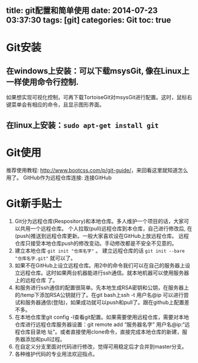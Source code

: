 title: git配置和简单使用
date: 2014-07-23 03:37:30
tags: [git]
categories: Git
toc: true
---
# Git安装
## 在windows上安装：可以下载msysGit,  像在Linux上一样使用命令行控制.
如果想实现可视化控制，可再下载TortoiseGit对msysGit进行配置。这时，鼠标右键菜单会有相应的命令，且显示图形界面。
## 在linux上安装：`sudo apt-get install git`

# Git使用
推荐使用教程: <http://www.bootcss.com/p/git-guide/>，来回看这里就知道怎么用了。
GitHub作为远程仓库连接: 连接GitHub

# Git新手贴士
1. Git分为远程仓库(Respository)和本地仓库。多人维护一个项目的话，大家可以共用一个远程仓库。
   个人拉取(pull)远程仓库到本仓库，自己进行修改后, 在(push)推送到远程仓库更新。一般大家喜欢设在GitHub上放远程仓库。
   远程仓库只接受本地仓库push的修改变动。手动修改都是不安全不见意的。
2. 建立本地仓库      `git init "仓库名字"`  。
建立远程仓库的话      `git init --bare "仓库名字.git"`   就可以了。
3. 如果不在GitHub上设立远程仓库。用2中的命令我们可以在自己的服务器上设立远程仓库。这时如果两台机器能进行ssh通信。就本地机器可以使用服务器上的远程仓库   了。
4. 和服务进行ssh通信的配置很简单。先本地生成RSA密钥和公钥，在服务器上的/temp下添加RSA公钥就行了。在git bash上ssh -t  用户名@ip 可以进行尝试和服务器通信(登陆)，如果成功就可以push和pull了。跟在github上配置差不多。
5. 在本地仓库里git config -l查看git配置。如果需要使用远程仓库，需要对本地仓库进行远程仓库服务器设置：git remote add  “服务器名字” 用户名@ip:“远程仓库目录地    址”。或者直接使用clone命令，直接完成本地仓库的新建，服务器添加和pull过程。
6. 在自定义分支里面对代码进行修改，觉得可用稳定后才合并到master分支。
7. 各种维护代码的专业用法欢迎指点。


